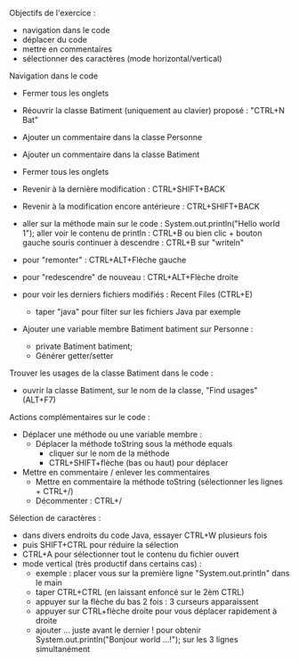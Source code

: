 Objectifs de l'exercice :

- navigation dans le code
- déplacer du code
- mettre en commentaires
- sélectionner des caractères (mode horizontal/vertical)

Navigation dans le code

- Fermer tous les onglets
- Réouvrir la classe Batiment (uniquement au clavier)
  proposé : "CTRL+N Bat"
- Ajouter un commentaire dans la classe Personne
- Ajouter un commentaire dans la classe Batiment
- Fermer tous les onglets
- Revenir à la dernière modification : CTRL+SHIFT+BACK
- Revenir à la modification encore antérieure : CTRL+SHIFT+BACK
- aller sur la méthode main sur le code :
  System.out.println("Hello world 1");
  aller voir le contenu de println : CTRL+B ou bien clic + bouton gauche souris
  continuer à descendre : CTRL+B sur "writeln"
- pour "remonter" : CTRL+ALT+Flèche gauche
- pour "redescendre" de nouveau : CTRL+ALT+Flèche droite
- pour voir les derniers fichiers modifiés : Recent Files (CTRL+E)
    - taper "java" pour filter sur les fichiers Java par exemple

- Ajouter une variable membre Batiment batiment sur Personne :
    - private Batiment batiment;
    - Générer getter/setter

Trouver les usages de la classe Batiment dans le code :

- ouvrir la classe Batiment, sur le nom de la classe, "Find usages" (ALT+F7)

Actions complémentaires sur le code :

- Déplacer une méthode ou une variable membre :
    - Déplacer la méthode toString sous la méthode equals
        - cliquer sur le nom de la méthode
        - CTRL+SHIFT+flèche (bas ou haut) pour déplacer
- Mettre en commentaire / enlever les commentaires
    - Mettre en commentaire la méthode toString  (sélectionner les lignes + CTRL+/)
    - Décommenter : CTRL+/

Sélection de caractères :

- dans divers endroits du code Java, essayer CTRL+W plusieurs fois
- puis SHIFT+CTRL pour réduire la sélection
- CTRL+A pour sélectionner tout le contenu du fichier ouvert
- mode vertical (très productif dans certains cas) :
    - exemple : placer vous sur la première ligne "System.out.println" dans le main
    - taper CTRL+CTRL (en laissant enfoncé sur le 2èm CTRL)
    - appuyer sur la flèche du bas 2 fois : 3 curseurs apparaissent
    - appuyer sur CTRL+flèche droite pour vous déplacer rapidement à droite
    - ajouter ... juste avant le dernier ! pour obtenir
      System.out.println("Bonjour world <x> ...!"); sur les 3 lignes simultanément
